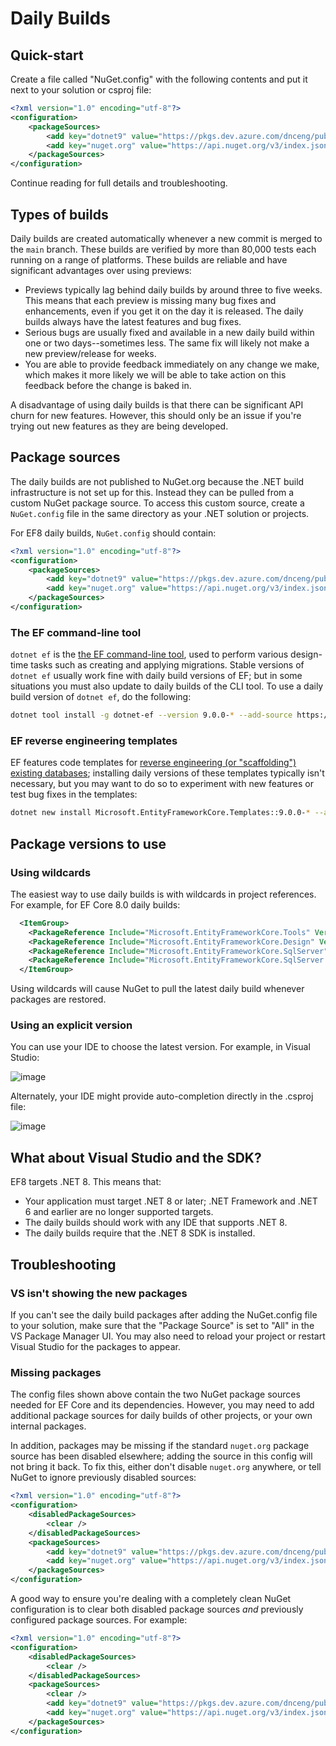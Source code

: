# Daily Builds

## Quick-start

Create a file called "NuGet.config" with the following contents and put it next to your solution or csproj file:

```xml
<?xml version="1.0" encoding="utf-8"?>
<configuration>
    <packageSources>
        <add key="dotnet9" value="https://pkgs.dev.azure.com/dnceng/public/_packaging/dotnet9/nuget/v3/index.json" />
        <add key="nuget.org" value="https://api.nuget.org/v3/index.json" />
    </packageSources>
</configuration>
```

Continue reading for full details and troubleshooting.

## Types of builds

Daily builds are created automatically whenever a new commit is merged to the `main` branch. These builds are verified by more than 80,000 tests each running on a range of platforms. These builds are reliable and have significant advantages over using previews:

* Previews typically lag behind daily builds by around three to five weeks. This means that each preview is missing many bug fixes and enhancements, even if you get it on the day it is released. The daily builds always have the latest features and bug fixes.
* Serious bugs are usually fixed and available in a new daily build within one or two days--sometimes less. The same fix will likely not make a new preview/release for weeks.
* You are able to provide feedback immediately on any change we make, which makes it more likely we will be able to take action on this feedback before the change is baked in.

A disadvantage of using daily builds is that there can be significant API churn for new features. However, this should only be an issue if you're trying out new features as they are being developed.

## Package sources

The daily builds are not published to NuGet.org because the .NET build infrastructure is not set up for this. Instead they can be pulled from a custom NuGet package source. To access this custom source, create a `NuGet.config` file in the same directory as your .NET solution or projects.

For EF8 daily builds, `NuGet.config` should contain:

```xml
<?xml version="1.0" encoding="utf-8"?>
<configuration>
    <packageSources>
        <add key="dotnet9" value="https://pkgs.dev.azure.com/dnceng/public/_packaging/dotnet9/nuget/v3/index.json" />
        <add key="nuget.org" value="https://api.nuget.org/v3/index.json" />
    </packageSources>
</configuration>
```

### The EF command-line tool

`dotnet ef` is the [the EF command-line tool](https://learn.microsoft.com/ef/core/cli/dotnet), used to perform various design-time tasks such as creating and applying migrations. Stable versions of `dotnet ef` usually work fine with daily build versions of EF; but in some situations you must also update to daily builds of the CLI tool. To use a daily build version of `dotnet ef`, do the following:

```sh
dotnet tool install -g dotnet-ef --version 9.0.0-* --add-source https://pkgs.dev.azure.com/dnceng/public/_packaging/dotnet9/nuget/v3/index.json
```

### EF reverse engineering templates

EF features code templates for [reverse engineering (or "scaffolding") existing databases](https://learn.microsoft.com/ef/core/managing-schemas/scaffolding/templates); installing daily versions of these templates typically isn't necessary, but you may want to do so to experiment with new features or test bug fixes in the templates:

```sh
dotnet new install Microsoft.EntityFrameworkCore.Templates::9.0.0-* --add-source https://pkgs.dev.azure.com/dnceng/public/_packaging/dotnet9/nuget/v3/index.json
```

## Package versions to use

### Using wildcards

The easiest way to use daily builds is with wildcards in project references. For example, for EF Core 8.0 daily builds:

```xml
  <ItemGroup>
    <PackageReference Include="Microsoft.EntityFrameworkCore.Tools" Version="9.0.0-*" />
    <PackageReference Include="Microsoft.EntityFrameworkCore.Design" Version="9.0.0-*" />
    <PackageReference Include="Microsoft.EntityFrameworkCore.SqlServer" Version="9.0.0-*" />
    <PackageReference Include="Microsoft.EntityFrameworkCore.SqlServer.NetTopologySuite" Version="9.0.0-*" />
  </ItemGroup>
```

Using wildcards will cause NuGet to pull the latest daily build whenever packages are restored.

### Using an explicit version

You can use your IDE to choose the latest version. For example, in Visual Studio:

![image](https://github.com/dotnet/efcore/assets/91606949/4c7c5838-0500-453e-929b-0bc2c4d5fb35)

Alternately, your IDE might provide auto-completion directly in the .csproj file:

![image](https://user-images.githubusercontent.com/1430078/92645046-1d142900-f299-11ea-9e40-c2b1fe1f61c1.png)

## What about Visual Studio and the SDK?

EF8 targets .NET 8. This means that:

* Your application must target .NET 8 or later; .NET Framework and .NET 6 and earlier are no longer supported targets.
* The daily builds should work with any IDE that supports .NET 8.
* The daily builds require that the .NET 8 SDK is installed.

## Troubleshooting

### VS isn't showing the new packages

If you can't see the daily build packages after adding the NuGet.config file to your solution, make sure that the "Package Source" is set to "All" in the VS Package Manager UI. You may also need to reload your project or restart Visual Studio for the packages to appear.

### Missing packages

The config files shown above contain the two NuGet package sources needed for EF Core and its dependencies. However, you may need to add additional package sources for daily builds of other projects, or your own internal packages.

In addition, packages may be missing if the standard `nuget.org` package source has been disabled elsewhere; adding the source in this config will not bring it back. To fix this, either don't disable `nuget.org` anywhere, or tell NuGet to ignore previously disabled sources:

```xml
<?xml version="1.0" encoding="utf-8"?>
<configuration>
    <disabledPackageSources>
        <clear />
    </disabledPackageSources>
    <packageSources>
        <add key="dotnet9" value="https://pkgs.dev.azure.com/dnceng/public/_packaging/dotnet9/nuget/v3/index.json" />
        <add key="nuget.org" value="https://api.nuget.org/v3/index.json" />
    </packageSources>
</configuration>
```

A good way to ensure you're dealing with a completely clean NuGet configuration is to clear both disabled package sources _and_ previously configured package sources. For example:

```xml
<?xml version="1.0" encoding="utf-8"?>
<configuration>
    <disabledPackageSources>
        <clear />
    </disabledPackageSources>
    <packageSources>
        <clear />
        <add key="dotnet9" value="https://pkgs.dev.azure.com/dnceng/public/_packaging/dotnet9/nuget/v3/index.json" />
        <add key="nuget.org" value="https://api.nuget.org/v3/index.json" />
    </packageSources>
</configuration>
```
